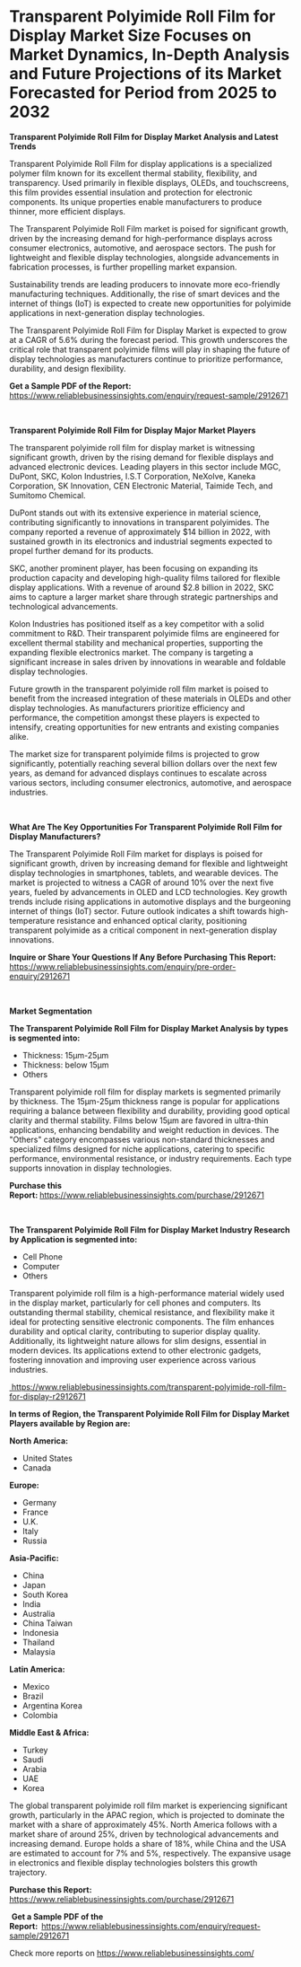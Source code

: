 <p><h1>Transparent Polyimide Roll Film for Display Market Size Focuses on Market Dynamics, In-Depth Analysis and Future Projections of its Market Forecasted for Period from 2025 to 2032</h1></p><p><strong>Transparent Polyimide Roll Film for Display Market Analysis and Latest Trends</strong></p>
<p><p>Transparent Polyimide Roll Film for display applications is a specialized polymer film known for its excellent thermal stability, flexibility, and transparency. Used primarily in flexible displays, OLEDs, and touchscreens, this film provides essential insulation and protection for electronic components. Its unique properties enable manufacturers to produce thinner, more efficient displays.</p><p>The Transparent Polyimide Roll Film market is poised for significant growth, driven by the increasing demand for high-performance displays across consumer electronics, automotive, and aerospace sectors. The push for lightweight and flexible display technologies, alongside advancements in fabrication processes, is further propelling market expansion. </p><p>Sustainability trends are leading producers to innovate more eco-friendly manufacturing techniques. Additionally, the rise of smart devices and the internet of things (IoT) is expected to create new opportunities for polyimide applications in next-generation display technologies. </p><p>The Transparent Polyimide Roll Film for Display Market is expected to grow at a CAGR of 5.6% during the forecast period. This growth underscores the critical role that transparent polyimide films will play in shaping the future of display technologies as manufacturers continue to prioritize performance, durability, and design flexibility.</p></p>
<p><strong>Get a Sample PDF of the Report:&nbsp;</strong> <a href="https://www.reliablebusinessinsights.com/enquiry/request-sample/2912671?utm_campaign=2446&utm_medium=2&utm_source=Github&utm_content=ia&utm_term=12032025&utm_id=transparent-polyimide-roll-film-for-display">https://www.reliablebusinessinsights.com/enquiry/request-sample/2912671</a></p>
<p>&nbsp;</p>
<p><strong>Transparent Polyimide Roll Film for Display Major Market Players</strong></p>
<p><p>The transparent polyimide roll film for display market is witnessing significant growth, driven by the rising demand for flexible displays and advanced electronic devices. Leading players in this sector include MGC, DuPont, SKC, Kolon Industries, I.S.T Corporation, NeXolve, Kaneka Corporation, SK Innovation, CEN Electronic Material, Taimide Tech, and Sumitomo Chemical.</p><p>DuPont stands out with its extensive experience in material science, contributing significantly to innovations in transparent polyimides. The company reported a revenue of approximately $14 billion in 2022, with sustained growth in its electronics and industrial segments expected to propel further demand for its products.</p><p>SKC, another prominent player, has been focusing on expanding its production capacity and developing high-quality films tailored for flexible display applications. With a revenue of around $2.8 billion in 2022, SKC aims to capture a larger market share through strategic partnerships and technological advancements.</p><p>Kolon Industries has positioned itself as a key competitor with a solid commitment to R&D. Their transparent polyimide films are engineered for excellent thermal stability and mechanical properties, supporting the expanding flexible electronics market. The company is targeting a significant increase in sales driven by innovations in wearable and foldable display technologies.</p><p>Future growth in the transparent polyimide roll film market is poised to benefit from the increased integration of these materials in OLEDs and other display technologies. As manufacturers prioritize efficiency and performance, the competition amongst these players is expected to intensify, creating opportunities for new entrants and existing companies alike.</p><p>The market size for transparent polyimide films is projected to grow significantly, potentially reaching several billion dollars over the next few years, as demand for advanced displays continues to escalate across various sectors, including consumer electronics, automotive, and aerospace industries.</p></p>
<p>&nbsp;</p>
<p><strong>What Are The Key Opportunities For Transparent Polyimide Roll Film for Display Manufacturers?</strong></p>
<p><p>The Transparent Polyimide Roll Film market for displays is poised for significant growth, driven by increasing demand for flexible and lightweight display technologies in smartphones, tablets, and wearable devices. The market is projected to witness a CAGR of around 10% over the next five years, fueled by advancements in OLED and LCD technologies. Key growth trends include rising applications in automotive displays and the burgeoning internet of things (IoT) sector. Future outlook indicates a shift towards high-temperature resistance and enhanced optical clarity, positioning transparent polyimide as a critical component in next-generation display innovations.</p></p>
<p><strong>Inquire or Share Your Questions If Any Before Purchasing This Report:</strong> <a href="https://www.reliablebusinessinsights.com/enquiry/pre-order-enquiry/2912671?utm_campaign=2446&utm_medium=2&utm_source=Github&utm_content=ia&utm_term=12032025&utm_id=transparent-polyimide-roll-film-for-display">https://www.reliablebusinessinsights.com/enquiry/pre-order-enquiry/2912671</a></p>
<p>&nbsp;</p>
<p><strong>Market Segmentation</strong></p>
<p><strong>The Transparent Polyimide Roll Film for Display Market Analysis by types is segmented into:</strong></p>
<p><ul><li>Thickness: 15μm-25μm</li><li>Thickness: below 15μm</li><li>Others</li></ul></p>
<p><p>Transparent polyimide roll film for display markets is segmented primarily by thickness. The 15μm-25μm thickness range is popular for applications requiring a balance between flexibility and durability, providing good optical clarity and thermal stability. Films below 15μm are favored in ultra-thin applications, enhancing bendability and weight reduction in devices. The "Others" category encompasses various non-standard thicknesses and specialized films designed for niche applications, catering to specific performance, environmental resistance, or industry requirements. Each type supports innovation in display technologies.</p></p>
<p><strong>Purchase this Report:&nbsp;</strong><a href="https://www.reliablebusinessinsights.com/purchase/2912671?utm_campaign=2446&utm_medium=2&utm_source=Github&utm_content=ia&utm_term=12032025&utm_id=transparent-polyimide-roll-film-for-display">https://www.reliablebusinessinsights.com/purchase/2912671</a></p>
<p>&nbsp;</p>
<p><strong>The Transparent Polyimide Roll Film for Display Market Industry Research by Application is segmented into:</strong></p>
<p><ul><li>Cell Phone</li><li>Computer</li><li>Others</li></ul></p>
<p><p>Transparent polyimide roll film is a high-performance material widely used in the display market, particularly for cell phones and computers. Its outstanding thermal stability, chemical resistance, and flexibility make it ideal for protecting sensitive electronic components. The film enhances durability and optical clarity, contributing to superior display quality. Additionally, its lightweight nature allows for slim designs, essential in modern devices. Its applications extend to other electronic gadgets, fostering innovation and improving user experience across various industries.</p></p>
<p><a href="https://www.reliablebusinessinsights.com/transparent-polyimide-roll-film-for-display-r2912671?utm_campaign=2446&utm_medium=2&utm_source=Github&utm_content=ia&utm_term=12032025&utm_id=transparent-polyimide-roll-film-for-display">&nbsp;https://www.reliablebusinessinsights.com/transparent-polyimide-roll-film-for-display-r2912671</a></p>
<p><strong>In terms of Region, the Transparent Polyimide Roll Film for Display Market Players available by Region are:</strong></p>
<p>
    <p> <strong> North America: </strong>
        <ul>
            <li>United States</li>
            <li>Canada</li>
        </ul>
        </p> 
    <p> <strong> Europe: </strong>
        <ul>
            <li>Germany</li>
            <li>France</li>
            <li>U.K.</li>
            <li>Italy</li>
            <li>Russia</li>
        </ul>
        </p> 
    <p> <strong> Asia-Pacific: </strong>
        <ul>
            <li>China</li>
            <li>Japan</li>
            <li>South Korea</li>
            <li>India</li>
            <li>Australia</li>
            <li>China Taiwan</li>
            <li>Indonesia</li>
            <li>Thailand</li>
            <li>Malaysia</li>
        </ul>
        </p> 
    <p> <strong> Latin America: </strong>
        <ul>
            <li>Mexico</li>
            <li>Brazil</li>
            <li>Argentina Korea</li>
            <li>Colombia</li>
        </ul>
        </p> 
    <p> <strong> Middle East & Africa: </strong>
        <ul>
            <li>Turkey</li>
            <li>Saudi</li>
            <li>Arabia</li>
            <li>UAE</li>
            <li>Korea</li>
        </ul>
    </p>
    </p>
<p><p>The global transparent polyimide roll film market is experiencing significant growth, particularly in the APAC region, which is projected to dominate the market with a share of approximately 45%. North America follows with a market share of around 25%, driven by technological advancements and increasing demand. Europe holds a share of 18%, while China and the USA are estimated to account for 7% and 5%, respectively. The expansive usage in electronics and flexible display technologies bolsters this growth trajectory.</p></p>
<p><strong>Purchase this Report: </strong><a href="https://www.reliablebusinessinsights.com/purchase/2912671?utm_campaign=2446&utm_medium=2&utm_source=Github&utm_content=ia&utm_term=12032025&utm_id=transparent-polyimide-roll-film-for-display">https://www.reliablebusinessinsights.com/purchase/2912671</a></p>
<p>&nbsp;<strong>Get a Sample PDF of the Report:&nbsp;&nbsp;</strong><a href="https://www.reliablebusinessinsights.com/enquiry/request-sample/2912671?utm_campaign=2446&utm_medium=2&utm_source=Github&utm_content=ia&utm_term=12032025&utm_id=transparent-polyimide-roll-film-for-display">https://www.reliablebusinessinsights.com/enquiry/request-sample/2912671</a></p>
<p><strong></strong></p>
<p>Check more reports on <a href="https://www.reliablebusinessinsights.com/?utm_campaign=2446&utm_medium=2&utm_source=Github&utm_content=ia&utm_term=12032025&utm_id=transparent-polyimide-roll-film-for-display">https://www.reliablebusinessinsights.com/</a></p>